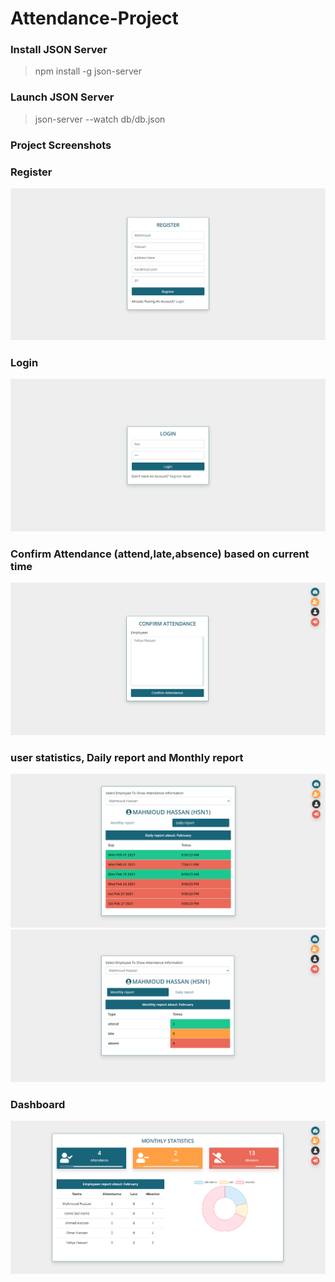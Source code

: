 # Attendance-Project


### Install JSON Server
> npm install -g json-server


### Launch JSON Server
> json-server --watch db/db.json


### Project Screenshots

### Register
![Screenshot6](screenshots/Screenshot%20(6).png)
### Login
![Screenshot5](screenshots/Screenshot%20(5).png)
### Confirm Attendance (attend,late,absence) based on current time
![Screenshot1](screenshots/Screenshot%20(1).png)
### user statistics, Daily report and Monthly report
![Screenshot2](screenshots/Screenshot%20(2).png)
![Screenshot3](screenshots/Screenshot%20(3).png)
### Dashboard
![Screenshot4](screenshots/Screenshot%20(4).png)
